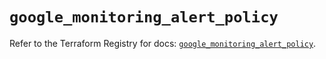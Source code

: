 # `google_monitoring_alert_policy`

Refer to the Terraform Registry for docs: [`google_monitoring_alert_policy`](https://registry.terraform.io/providers/hashicorp/google-beta/5.17.0/docs/resources/google_monitoring_alert_policy).
